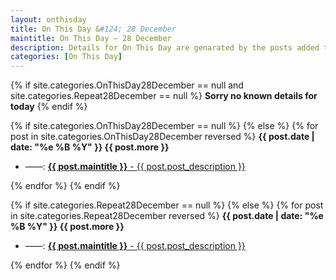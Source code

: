 ```yaml
---
layout: onthisday
title: On This Day &#124; 28 December
maintitle: On This Day — 28 December
description: Details for On This Day are genarated by the posts added to the website so the content is subject to changes/updates over time.
categories: [On This Day]
---
```


{% if site.categories.OnThisDay28December == null and site.categories.Repeat28December == null %}
<strong>Sorry no known details for today</strong>
{% endif %}

{% if site.categories.OnThisDay28December == null %}
{% else %}
{% for post in site.categories.OnThisDay28December reversed %}
<strong>{{ post.date | date: "%e %B %Y" }} {{ post.more }}</strong>
<ul>
<li> ——: <a href="{{ post.url }}"><strong>{{ post.maintitle }}</strong> - {{ post.post_description }}</a></li>
</ul>
{% endfor %}
{% endif %}

{% if site.categories.Repeat28December == null %}
{% else %}
{% for post in site.categories.Repeat28December reversed %}
<strong>{{ post.date | date: "%e %B %Y" }} {{ post.more }}</strong>
<ul>
<li> ——: <a href="{{ post.url }}"><strong>{{ post.maintitle }}</strong> - {{ post.post_description }}</a></li>
</ul>
{% endfor %}
{% endif %}
